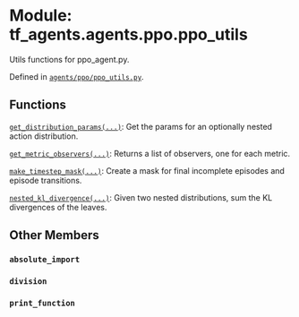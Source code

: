 <div itemscope itemtype="http://developers.google.com/ReferenceObject">
<meta itemprop="name" content="tf_agents.agents.ppo.ppo_utils" />
<meta itemprop="path" content="Stable" />
<meta itemprop="property" content="absolute_import"/>
<meta itemprop="property" content="division"/>
<meta itemprop="property" content="print_function"/>
</div>

# Module: tf_agents.agents.ppo.ppo_utils

Utils functions for ppo_agent.py.



Defined in [`agents/ppo/ppo_utils.py`](https://github.com/tensorflow/agents/tree/master/tf_agents/agents/ppo/ppo_utils.py).

<!-- Placeholder for "Used in" -->


## Functions

[`get_distribution_params(...)`](../../../tf_agents/agents/ppo/ppo_utils/get_distribution_params.md): Get the params for an optionally nested action distribution.

[`get_metric_observers(...)`](../../../tf_agents/agents/ppo/ppo_utils/get_metric_observers.md): Returns a list of observers, one for each metric.

[`make_timestep_mask(...)`](../../../tf_agents/agents/ppo/ppo_utils/make_timestep_mask.md): Create a mask for final incomplete episodes and episode transitions.

[`nested_kl_divergence(...)`](../../../tf_agents/agents/ppo/ppo_utils/nested_kl_divergence.md): Given two nested distributions, sum the KL divergences of the leaves.

## Other Members

<h3 id="absolute_import"><code>absolute_import</code></h3>

<h3 id="division"><code>division</code></h3>

<h3 id="print_function"><code>print_function</code></h3>

